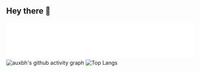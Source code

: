 ## Hey there 👋
![Metrics](/github-metrics.svg)
![auxbh's github activity graph](https://github-readme-activity-graph.vercel.app/graph?username=auxbh&theme=react-dark)
![Top Langs](https://github-readme-stats.vercel.app/api/top-langs/?username=auxbh&theme=dracula)